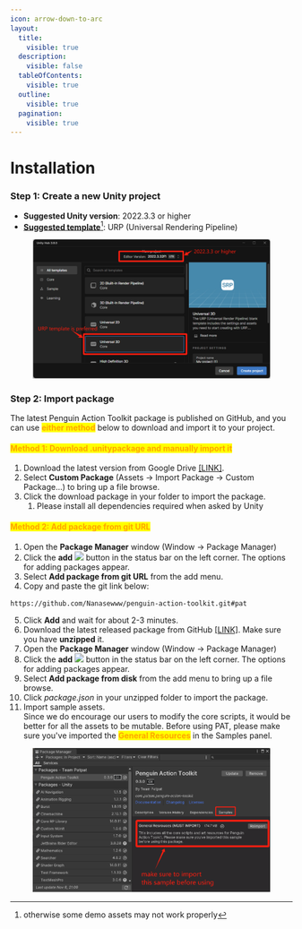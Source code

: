 ```yaml
---
icon: arrow-down-to-arc
layout:
  title:
    visible: true
  description:
    visible: false
  tableOfContents:
    visible: true
  outline:
    visible: true
  pagination:
    visible: true
---
```


# Installation

### Step 1: Create a new Unity project

* **Suggested Unity version**: 2022.3.3 or higher
* [**Suggested template**](#user-content-fn-1)[^1]: URP (Universal Rendering Pipeline)

<figure><img src="../.gitbook/assets/1730945956416.png" alt=""><figcaption></figcaption></figure>

### Step 2: Import package

The latest Penguin Action Toolkit package is published on GitHub, and you can use <mark style="color:orange;">**either method**</mark> below to download and import it to your project.

#### <mark style="color:orange;">Method 1: Download .unitypackage and manually import it</mark>

1. Download the latest version from Google Drive [\[LINK\]](https://drive.google.com/file/d/18k1a0\_f89muHBogtFbm5OTdV7PNar4J7/view?usp=sharing).
2. Select **Custom Package** (Assets -> Import Package -> Custom Package...) to bring up a file browse.
3. Click the download package in your folder to import the package.
   1. Please install all dependencies required when asked by Unity

#### <mark style="color:orange;">Method 2: Add package from git URL</mark>

1. Open the **Package Manager** window (Window -> Package Manager)
2. Click the **add** ![](https://docs.unity3d.com/2022.3/Documentation/uploads/Main/iconAdd.png) button in the status bar on the left corner. The options for adding packages appear.
3. Select **Add package from git URL** from the add menu.
4. Copy and paste the git link below:

```
https://github.com/Nanasewww/penguin-action-toolkit.git#pat
```

5. Click **Add** and wait for about 2-3 minutes.&#x20;
6. Download the latest released package from GitHub [\[LINK\]](https://github.com/Nanasewww/penguin-action-toolkit). Make sure you have **unzipped** it.
7. Open the **Package Manager** window (Window -> Package Manager)
8. Click the **add** ![](https://docs.unity3d.com/2022.3/Documentation/uploads/Main/iconAdd.png) button in the status bar on the left corner. The options for adding packages appear.
9. Select **Add package from disk** from the add menu to bring up a file browse.&#x20;
10. Click _package.json_ in your unzipped folder to import the package.&#x20;
11. Import sample assets. \
    Since we do encourage our users to modify the core scripts, it would be better for all the assets to be mutable. Before using PAT, please make sure you've imported the <mark style="color:orange;">**General Resources**</mark> in the Samples panel.&#x20;

<figure><img src="../.gitbook/assets/image (70).png" alt=""><figcaption></figcaption></figure>



[^1]: otherwise some demo assets may not work properly
